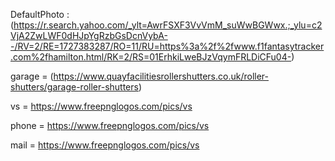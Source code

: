 DefaultPhoto : (https://r.search.yahoo.com/_ylt=AwrFSXF3VvVmM_suWwBGWwx.;_ylu=c2VjA2ZwLWF0dHJpYgRzbGsDcnVybA--/RV=2/RE=1727383287/RO=11/RU=https%3a%2f%2fwww.f1fantasytracker.com%2fhamilton.html/RK=2/RS=01ErhkiLweBJzVqymFRLDiCFu04-)

garage = (https://www.quayfacilitiesrollershutters.co.uk/roller-shutters/garage-roller-shutters)

vs = https://www.freepnglogos.com/pics/vs

phone = https://www.freepnglogos.com/pics/vs

mail = https://www.freepnglogos.com/pics/vs